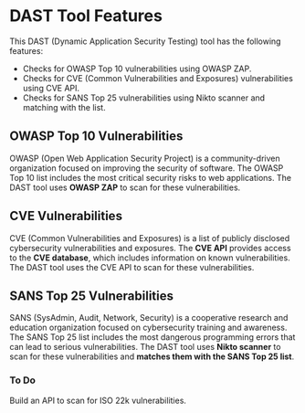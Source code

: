# DAST Tool Features

This DAST (Dynamic Application Security Testing) tool has the following features:

- Checks for OWASP Top 10 vulnerabilities using OWASP ZAP.
- Checks for CVE (Common Vulnerabilities and Exposures) vulnerabilities using CVE API.
- Checks for SANS Top 25 vulnerabilities using Nikto scanner and matching with the list.

## OWASP Top 10 Vulnerabilities

OWASP (Open Web Application Security Project) is a community-driven organization focused on improving the security of software. The OWASP Top 10 list includes the most critical security risks to web applications. The DAST tool uses **OWASP ZAP** to scan for these vulnerabilities.

## CVE Vulnerabilities

CVE (Common Vulnerabilities and Exposures) is a list of publicly disclosed cybersecurity vulnerabilities and exposures. The **CVE API** provides access to the **CVE database**, which includes information on known vulnerabilities. The DAST tool uses the CVE API to scan for these vulnerabilities.

## SANS Top 25 Vulnerabilities

SANS (SysAdmin, Audit, Network, Security) is a cooperative research and education organization focused on cybersecurity training and awareness. The SANS Top 25 list includes the most dangerous programming errors that can lead to serious vulnerabilities. The DAST tool uses **Nikto scanner** to scan for these vulnerabilities and **matches them with the SANS Top 25 list**.

### To Do

Build an API to scan for ISO 22k vulnerabilities.